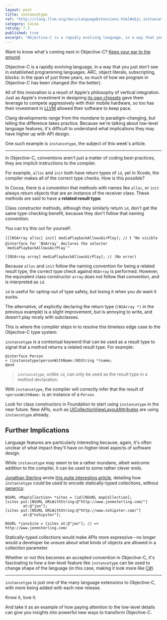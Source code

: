 ```yaml
---
layout: post
title: instancetype
ref: "http://clang.llvm.org/docs/LanguageExtensions.html#objc_instancetype"
category: Cocoa
rating: 7.3
published: true
excerpt: "Objective-C is a rapidly evolving language, in a way that you just don't see in established programming languages. Developments range from the mundane to paradigm-changing, but telling the difference takes practice. Because we're talking about low-level language features, it's difficult to understand what implications they may have higher up with API design."
---
```


Want to know what's coming next in Objective-C? [Keep your ear to the ground](http://clang.llvm.org/docs/LanguageExtensions.html).

Objective-C is a rapidly evolving language, in a way that you just don't see in established programming languages. ARC, object literals, subscripting, blocks: in the span of just three years, so much of how we program in Objective-C has been changed (for the better).

All of this innovation is a result of Apple's philosophy of vertical integration. Just as Apple's investment in designing [its own chipsets](http://en.wikipedia.org/wiki/Apple_A4) gave them leverage to compete aggressively with their mobile hardware, so too has their investment in [LLVM](http://llvm.org) allowed their software to keep pace.

Clang developments range from the mundane to paradigm-changing, but telling the difference takes practice. Because we're talking about low-level language features, it's difficult to understand what implications they may have higher up with API design.

One such example is `instancetype`, the subject of this week's article.

---

In Objective-C, conventions aren't just a matter of coding best-practices, they are implicit instructions to the compiler.

For example, `alloc` and `init` both have return types of `id`, yet in Xcode, the compiler makes all of the correct type checks. How is this possible?

In Cocoa, there is a convention that methods with names like `alloc`, or `init` always return objects that are an instance of the receiver class. These methods are said to have a **related result type**.

Class constructor methods, although they similarly return `id`, don't get the same type-checking benefit, because they don't follow that naming convention.

You can try this out for yourself:

~~~{objective-c}
[[[NSArray alloc] init] mediaPlaybackAllowsAirPlay]; // ❗ "No visible @interface for `NSArray` declares the selector `mediaPlaybackAllowsAirPlay`"

[[NSArray array] mediaPlaybackAllowsAirPlay]; // (No error)
~~~

Because `alloc` and `init` follow the naming convention for being a related result type, the correct type check against `NSArray` is performed. However, the equivalent class constructor `array` does not follow that convention, and is interpreted as `id`.

`id` is useful for opting-out of type safety, but losing it when you _do_ want it sucks.

The alternative, of explicitly declaring the return type (`(NSArray *)` in the previous example) is a slight improvement, but is annoying to write, and doesn't play nicely with subclasses.

This is where the compiler steps in to resolve this timeless edge case to the Objective-C type system:

`instancetype` is a contextual keyword that can be used as a result type to signal that a method returns a related result type. For example:

~~~{objective-c}
@interface Person
+ (instancetype)personWithName:(NSString *)name;
@end
~~~

> `instancetype`, unlike `id`, can only be used as the result type in a method declaration.

With `instancetype`, the compiler will correctly infer that the result of `+personWithName:` is an instance of a `Person`.

Look for class constructors in Foundation to start using `instancetype` in the near future. New APIs, such as [UICollectionViewLayoutAttributes](http://developer.apple.com/library/ios/#documentation/uikit/reference/UICollectionViewLayoutAttributes_class/Reference/Reference.html) are using `instancetype` already.

## Further Implications

Language features are particularly interesting because, again, it's often unclear of what impact they'll have on higher-level aspects of software design.

While `instancetype` may seem to be a rather mundane, albeit welcome addition to the compiler, it can be used to some rather clever ends.

[Jonathan Sterling](https://twitter.com/jonsterling) wrote [this quite interesting article](http://www.jonmsterling.com/posts/2012-02-05-typed-collections-with-self-types-in-objective-c.html), detailing how `instancetype` could be used to encode statically-typed collections, without [generics](http://en.wikipedia.org/wiki/Generic_programming):

~~~{objective-c}
NSURL <MapCollection> *sites = (id)[NSURL mapCollection];
[sites put:[NSURL URLWithString:@"http://www.jonmsterling.com/"]
        at:@"jon"];
[sites put:[NSURL URLWithString:@"http://www.nshipster.com/"]
        at:@"nshipster"];

NSURL *jonsSite = [sites at:@"jon"]; // => http://www.jonmsterling.com/
~~~

Statically-typed collections would make APIs more expressive--no longer would a developer be unsure about what kinds of objects are allowed in a collection parameter.

Whether or not this becomes an accepted convention in Objective-C, it's fascinating to how a low-level feature like `instancetype` can be used to change shape of the language (in this case, making it look more like [C#][1]).

---

`instancetype` is just one of the many language extensions to Objective-C, with more being added with each new release.

Know it, love it.

And take it as an example of how paying attention to the low-level details can give you insights into powerful new ways to transform Objective-C.

[1]: http://en.wikipedia.org/wiki/C_Sharp_(programming_language)
